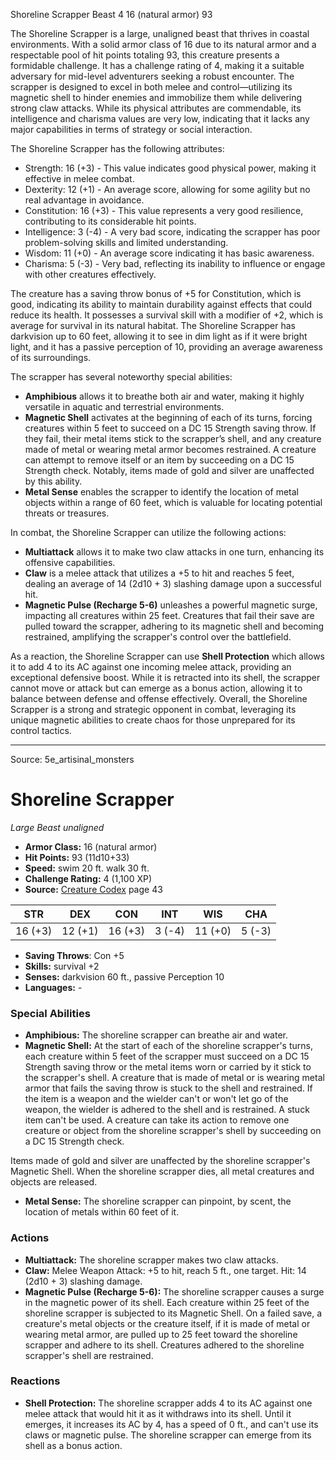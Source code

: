 <MonsterName/>Shoreline Scrapper</MonsterName>
<CreatureType/>Beast</CreatureType>
<CR/>4</CR>
<AC/>16 (natural armor)</AC>
<HP/>93</HP>
<summary>The Shoreline Scrapper is a large, unaligned beast that thrives in coastal environments. With a solid armor class of 16 due to its natural armor and a respectable pool of hit points totaling 93, this creature presents a formidable challenge. It has a challenge rating of 4, making it a suitable adversary for mid-level adventurers seeking a robust encounter. The scrapper is designed to excel in both melee and control—utilizing its magnetic shell to hinder enemies and immobilize them while delivering strong claw attacks. While its physical attributes are commendable, its intelligence and charisma values are very low, indicating that it lacks any major capabilities in terms of strategy or social interaction.</summary>

<detail>

The Shoreline Scrapper has the following attributes:
- Strength: 16 (+3) - This value indicates good physical power, making it effective in melee combat.
- Dexterity: 12 (+1) - An average score, allowing for some agility but no real advantage in avoidance.
- Constitution: 16 (+3) - This value represents a very good resilience, contributing to its considerable hit points.
- Intelligence: 3 (-4) - A very bad score, indicating the scrapper has poor problem-solving skills and limited understanding.
- Wisdom: 11 (+0) - An average score indicating it has basic awareness.
- Charisma: 5 (-3) - Very bad, reflecting its inability to influence or engage with other creatures effectively.

The creature has a saving throw bonus of +5 for Constitution, which is good, indicating its ability to maintain durability against effects that could reduce its health. It possesses a survival skill with a modifier of +2, which is average for survival in its natural habitat. The Shoreline Scrapper has darkvision up to 60 feet, allowing it to see in dim light as if it were bright light, and it has a passive perception of 10, providing an average awareness of its surroundings. 

The scrapper has several noteworthy special abilities:
- **Amphibious** allows it to breathe both air and water, making it highly versatile in aquatic and terrestrial environments.
- **Magnetic Shell** activates at the beginning of each of its turns, forcing creatures within 5 feet to succeed on a DC 15 Strength saving throw. If they fail, their metal items stick to the scrapper’s shell, and any creature made of metal or wearing metal armor becomes restrained. A creature can attempt to remove itself or an item by succeeding on a DC 15 Strength check. Notably, items made of gold and silver are unaffected by this ability.
- **Metal Sense** enables the scrapper to identify the location of metal objects within a range of 60 feet, which is valuable for locating potential threats or treasures.

In combat, the Shoreline Scrapper can utilize the following actions:
- **Multiattack** allows it to make two claw attacks in one turn, enhancing its offensive capabilities.
- **Claw** is a melee attack that utilizes a +5 to hit and reaches 5 feet, dealing an average of 14 (2d10 + 3) slashing damage upon a successful hit.
- **Magnetic Pulse (Recharge 5-6)** unleashes a powerful magnetic surge, impacting all creatures within 25 feet. Creatures that fail their save are pulled toward the scrapper, adhering to its magnetic shell and becoming restrained, amplifying the scrapper's control over the battlefield.

As a reaction, the Shoreline Scrapper can use **Shell Protection** which allows it to add 4 to its AC against one incoming melee attack, providing an exceptional defensive boost. While it is retracted into its shell, the scrapper cannot move or attack but can emerge as a bonus action, allowing it to balance between defense and offense effectively. Overall, the Shoreline Scrapper is a strong and strategic opponent in combat, leveraging its unique magnetic abilities to create chaos for those unprepared for its control tactics.</detail>



---

Source: 5e_artisinal_monsters

# Shoreline Scrapper

*Large* *Beast* *unaligned*

- **Armor Class:** 16 (natural armor)
- **Hit Points:** 93 (11d10+33)
- **Speed:** swim 20 ft. walk 30 ft.
- **Challenge Rating:** 4 (1,100 XP)
- **Source:** [Creature Codex](https://koboldpress.com/kpstore/product/creature-codex-for-5th-edition-dnd) page 43

| STR | DEX | CON | INT | WIS | CHA |
| --- | --- | --- | --- | --- | --- |
| 16 (+3) | 12 (+1) | 16 (+3) | 3 (-4) | 11 (+0) | 5 (-3) |

- **Saving Throws**: Con +5
- **Skills:** survival +2
- **Senses:** darkvision 60 ft., passive Perception 10
- **Languages:** -

### Special Abilities

- **Amphibious:** The shoreline scrapper can breathe air and water.
- **Magnetic Shell:** At the start of each of the shoreline scrapper's turns, each creature within 5 feet of the scrapper must succeed on a DC 15 Strength saving throw or the metal items worn or carried by it stick to the scrapper's shell. A creature that is made of metal or is wearing metal armor that fails the saving throw is stuck to the shell and restrained. If the item is a weapon and the wielder can't or won't let go of the weapon, the wielder is adhered to the shell and is restrained. A stuck item can't be used. A creature can take its action to remove one creature or object from the shoreline scrapper's shell by succeeding on a DC 15 Strength check. 

Items made of gold and silver are unaffected by the shoreline scrapper's Magnetic Shell. When the shoreline scrapper dies, all metal creatures and objects are released.
- **Metal Sense:** The shoreline scrapper can pinpoint, by scent, the location of metals within 60 feet of it.

### Actions

- **Multiattack:** The shoreline scrapper makes two claw attacks.
- **Claw:** Melee Weapon Attack: +5 to hit, reach 5 ft., one target. Hit: 14 (2d10 + 3) slashing damage.
- **Magnetic Pulse (Recharge 5-6):** The shoreline scrapper causes a surge in the magnetic power of its shell. Each creature within 25 feet of the shoreline scrapper is subjected to its Magnetic Shell. On a failed save, a creature's metal objects or the creature itself, if it is made of metal or wearing metal armor, are pulled up to 25 feet toward the shoreline scrapper and adhere to its shell. Creatures adhered to the shoreline scrapper's shell are restrained.

### Reactions

- **Shell Protection:** The shoreline scrapper adds 4 to its AC against one melee attack that would hit it as it withdraws into its shell. Until it emerges, it increases its AC by 4, has a speed of 0 ft., and can't use its claws or magnetic pulse. The shoreline scrapper can emerge from its shell as a bonus action.




